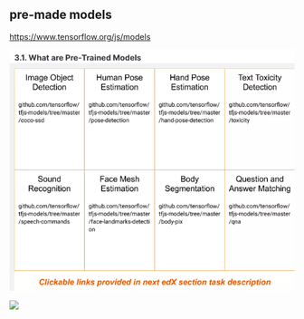 ## pre-made models 
https://www.tensorflow.org/js/models

![](./pre-trained-models.png)


![](pre-trained-samples.png)